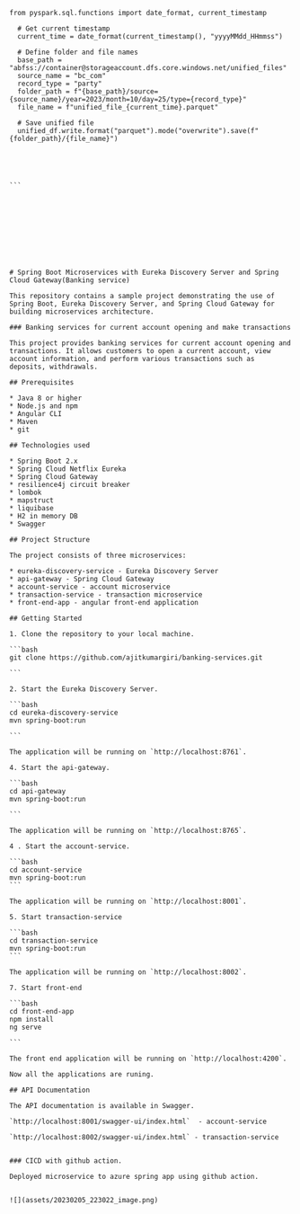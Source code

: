 ````code
from pyspark.sql.functions import date_format, current_timestamp

  # Get current timestamp
  current_time = date_format(current_timestamp(), "yyyyMMdd_HHmmss")

  # Define folder and file names
  base_path = "abfss://container@storageaccount.dfs.core.windows.net/unified_files"
  source_name = "bc_com"
  record_type = "party"
  folder_path = f"{base_path}/source={source_name}/year=2023/month=10/day=25/type={record_type}"
  file_name = f"unified_file_{current_time}.parquet"

  # Save unified file
  unified_df.write.format("parquet").mode("overwrite").save(f"{folder_path}/{file_name}")





```










# Spring Boot Microservices with Eureka Discovery Server and Spring Cloud Gateway(Banking service)

This repository contains a sample project demonstrating the use of  Spring Boot, Eureka Discovery Server, and Spring Cloud Gateway for building microservices architecture.

### Banking services for current account opening and make transactions

This project provides banking services for current account opening and transactions. It allows customers to open a current account, view account information, and perform various transactions such as deposits, withdrawals.

## Prerequisites

* Java 8 or higher
* Node.js and npm
* Angular CLI
* Maven
* git

## Technologies used

* Spring Boot 2.x
* Spring Cloud Netflix Eureka
* Spring Cloud Gateway
* resilience4j circuit breaker
* lombok
* mapstruct
* liquibase
* H2 in memory DB
* Swagger

## Project Structure

The project consists of three microservices:

* eureka-discovery-service - Eureka Discovery Server
* api-gateway - Spring Cloud Gateway
* account-service - account microservice
* transaction-service - transaction microservice
* front-end-app - angular front-end application

## Getting Started

1. Clone the repository to your local machine.

```bash
git clone https://github.com/ajitkumargiri/banking-services.git

```

2. Start the Eureka Discovery Server.

```bash
cd eureka-discovery-service
mvn spring-boot:run

```

The application will be running on `http://localhost:8761`.

4. Start the api-gateway.

```bash
cd api-gateway
mvn spring-boot:run

```

The application will be running on `http://localhost:8765`.

4 . Start the account-service.

```bash
cd account-service
mvn spring-boot:run
```

The application will be running on `http://localhost:8001`.

5. Start transaction-service

```bash
cd transaction-service
mvn spring-boot:run
```

The application will be running on `http://localhost:8002`.

7. Start front-end

```bash
cd front-end-app
npm install
ng serve

```

The front end application will be running on `http://localhost:4200`.

Now all the applications are runing.

## API Documentation

The API documentation is available in Swagger.

`http://localhost:8001/swagger-ui/index.html`  - account-service

`http://localhost:8002/swagger-ui/index.html` - transaction-service


### CICD with github action.

Deployed microservice to azure spring app using github action.


![](assets/20230205_223022_image.png)
